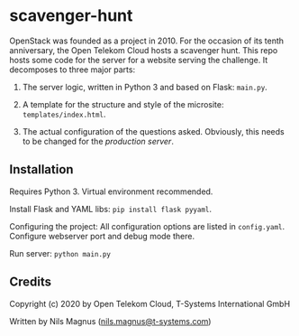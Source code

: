 # scavenger-hunt

OpenStack was founded as a project in 2010. For the occasion of its
tenth anniversary, the Open Telekom Cloud hosts a scavenger hunt. This
repo hosts some code for the server for a website serving the
challenge. It decomposes to three major parts:

1. The server logic, written in Python 3 and based on Flask: `main.py`.

2. A template for the structure and style of the microsite:
   `templates/index.html`.

3. The actual configuration of the questions asked. Obviously, this
   needs to be changed for the _production server_.

## Installation

Requires Python 3. Virtual environment recommended.

Install Flask and YAML libs: `pip install flask pyyaml`.

Configuring the project: All configuration options are listed in `config.yaml`. Configure webserver port and debug mode there.

Run server: `python main.py`

## Credits

Copyright (c) 2020 by Open Telekom Cloud, T-Systems International GmbH

Written by Nils Magnus (nils.magnus@t-systems.com)

